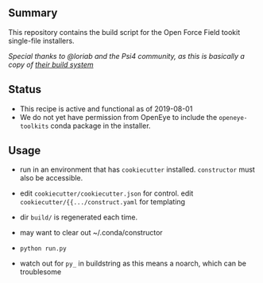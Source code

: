 ## Summary

This repository contains the build script for the Open Force Field tookit single-file installers.

_Special thanks to @loriab and the Psi4 community, as this is basically a copy of [their build system](https://github.com/psi4/psi4meta/tree/master/conda-recipes/constructor-cutter-unified)_

## Status

* This recipe is active and functional as of 2019-08-01
* We do not yet have permission from OpenEye to include the `openeye-toolkits` conda package in the installer.

## Usage


* run in an environment that has `cookiecutter` installed. `constructor` must also be accessible.

* edit `cookiecutter/cookiecutter.json` for control. edit `cookiecutter/{{.../construct.yaml` for templating

* dir `build/` is regenerated each time.

* may want to clear out ~/.conda/constructor

* `python run.py`

* watch out for `py_` in buildstring as this means a noarch, which can be troublesome
